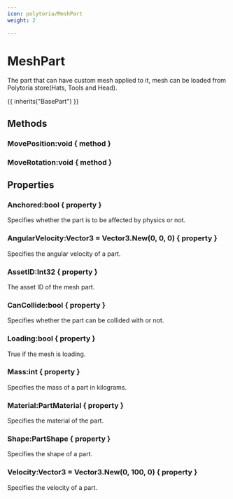 ```yaml
---
icon: polytoria/MeshPart
weight: 2

---
```


# MeshPart

The part that can have custom mesh applied to it, mesh can be loaded from Polytoria store(Hats, Tools and Head).

{{ inherits("BasePart") }}

## Methods

### MovePosition:void { method }

### MoveRotation:void { method }

## Properties

### Anchored:bool { property }
Specifies whether the part is to be affected by physics or not.

### AngularVelocity:Vector3 = Vector3.New(0, 0, 0) { property }
Specifies the angular velocity of a part.

### AssetID:Int32 { property }
The asset ID of the mesh part.

### CanCollide:bool { property }
Specifies whether the part can be collided with or not.

### Loading:bool { property }
True if the mesh is loading.

### Mass:int { property }
Specifies the mass of a part in kilograms.

### Material:PartMaterial { property }
Specifies the material of the part.

### Shape:PartShape { property }
Specifies the shape of a part.

### Velocity:Vector3 = Vector3.New(0, 100, 0) { property }
Specifies the velocity of a part.
